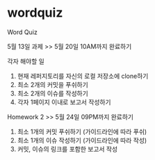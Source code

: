 # wordquiz
Word Quiz

5월 13일 과제 >> 5월 20일 10AM까지 완료하기

각자 해야할 일
1. 현재 레퍼지토리를 자신의 로컬 저장소에 clone하기
2. 최소 2개의 커밋을 푸쉬하기
3. 최소 2개의 이슈를 작성하기
4. 각자 1페이지 이내로 보고서 작성하기

Homework 2 >> 5월 24일 09PM까지 완료하기

1. 최소 1개의 커밋 푸쉬하기 (가이드라인에 따라 푸쉬)
2. 최소 1개의 이슈 작성하기 (가이드라인에 따라 작성)
3. 커밋, 이슈의 링크를 포함한 보고서 작성
